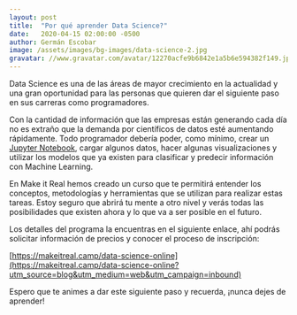 ```yaml
---
layout: post
title:  "Por qué aprender Data Science?"
date:   2020-04-15 02:00:00 -0500
author: Germán Escobar
image: /assets/images/bg-images/data-science-2.jpg
gravatar: //www.gravatar.com/avatar/12270acfe9b6842e1a5b6e594382f149.jpg?s=80
---
```


Data Science es una de las áreas de mayor crecimiento en la actualidad y una gran oportunidad para las personas que quieren dar el siguiente paso en sus carreras como programadores.<!-- more -->

Con la cantidad de información que las empresas están generando cada día no es extraño que la demanda por científicos de datos esté aumentando rápidamente. Todo programador debería poder, como mínimo, crear un [Jupyter Notebook](https://jupyter.org/), cargar algunos datos, hacer algunas visualizaciones y utilizar los modelos que ya existen para clasificar y predecir información con Machine Learning.

En Make it Real hemos creado un curso que te permitirá entender los conceptos, metodologías y herramientas que se utilizan para realizar estas tareas. Estoy seguro que abrirá tu mente a otro nivel y verás todas las posibilidades que existen ahora y lo que va a ser posible en el futuro.

Los detalles del programa la encuentras en el siguiente enlace, ahí podrás solicitar información de precios y conocer el proceso de inscripción:

[https://makeitreal.camp/data-science-online](https://makeitreal.camp/data-science-online?utm_source=blog&utm_medium=web&utm_campaign=inbound)

Espero que te animes a dar este siguiente paso y recuerda, ¡nunca dejes de aprender!
